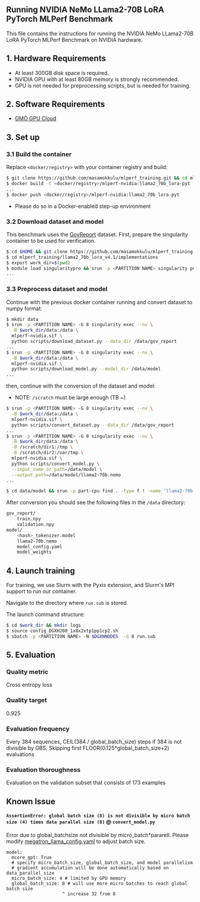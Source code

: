 ## Running NVIDIA NeMo LLama2-70B LoRA PyTorch MLPerf Benchmark
This file contains the instructions for running the NVIDIA NeMo LLama2-70B LoRA PyTorch MLPerf Benchmark on NVIDIA hardware.

## 1. Hardware Requirements
- At least 300GB disk space is required.
- NVIDIA GPU with at least 80GB memory is strongly recommended.
- GPU is not needed for preprocessing scripts, but is needed for training.

## 2. Software Requirements
- [GMO GPU Cloud](https://gpucloud.gmo/)

## 3. Set up
### 3.1 Build the container
Replace `<docker/registry>` with your container registry and build:
```bash
$ git clone https://github.com/masamokkulu/mlperf_training.git && cd mlperf_training/llama2_70b_lora_v4.1/implementations
$ docker build -t <docker/registry>/mlperf-nvidia:llama2_70b_lora-pyt
...
$ docker push <docker/registry>/mlperf-nvidia:llama2_70b_lora-pyt
```
* Please do so in a Docker-enabled step-up environment

### 3.2 Download dataset and model
This benchmark uses the [GovReport](https://gov-report-data.github.io/) dataset.
First, prepare the singularity container to be used for verification.
```bash
$ cd $HOME && git clone https://github.com/masamokkulu/mlperf_training.git
$ cd mlperf_training/llama2_70b_lora_v4.1/implementations
$ export work_dir=$(pwd)
$ module load singularitypro && srun -p <PARTITION NAME> singularity pull mlperf-nvidia.sif docker://<docker/registry>/mlperf-nvidia:llama2_70b_lora-pyt
...
```
### 3.3 Preprocess dataset and model
Continue with the previous docker container running and convert dataset to numpy format:
```bash
$ mkdir data
$ srun -p <PARTITION NAME> -G 8 singularity exec --nv \
  -B $work_dir/data:/data \
  mlperf-nvidia.sif \
  python scripts/download_dataset.py --data_dir /data/gov_report
...
$ srun -p <PARTITION NAME> -G 8 singularity exec --nv \
  -B $work_dir/data:/data \
  mlperf-nvidia.sif \
  python scripts/download_model.py --model_dir /data/model
...
```
then, continue with the conversion of the dataset and model:
* NOTE: `/scratch` must be large enough (TB ~)
```bash
$ srun -p <PARTITION NAME> -G 8 singularity exec --nv \
  -B $work_dir/data:/data \
  mlperf-nvidia.sif \
  python scripts/convert_dataset.py --data_dir /data/gov_report
...
$ srun -p <PARTITION NAME> -G 8 singularity exec --nv \
  -B $work_dir/data:/data \
  -B /scratch/dir1:/tmp \
  -B /scratch/dir2:/var/tmp \
  mlperf-nvidia.sif \
  python scripts/convert_model.py \
  --input_name_or_path=/data/model \
  --output_path=/data/model/llama2-70b.nemo
...

$ cd data/model && srun -p part-cpu find . -type f ! -name 'llama2-70b.nemo' -exec rm -f {} + && tar -xvf llama2-70b.nemo
```
After conversion you should see the following files in the `/data` directory:
```bash
gov_report/
    train.npy
    validation.npy
model/
    <hash>_tokenizer.model
    llama2-70b.nemo
    model_config.yaml
    model_weights
```
## 4. Launch training

For training, we use Slurm with the Pyxis extension, and Slurm's MPI support to run our container.

Navigate to the directory where `run.sub` is stored.

The launch command structure:

```bash
$ cd $work_dir && mkdir logs
$ source config_DGXH200_1x8x2xtp1pp1cp2.sh
$ sbatch -p <PARTITION NAME> -N $DGXNNODES  -G 8 run.sub
```

## 5. Evaluation

### Quality metric
Cross entropy loss

### Quality target
0.925

### Evaluation frequency
Every 384 sequences, CEIL(384 / global_batch_size) steps if 384 is not divisible by GBS. Skipping first FLOOR(0.125*global_batch_size+2) evaluations

### Evaluation thoroughness
Evaluation on the validation subset that consists of 173 examples

## Known Issue
#### `AssertionError: global batch size (8) is not divisible by micro batch size (4) times data parallel size (8)` @ `convert_model.py`
Error due to global_batchsize not divisible by micro_batch*pararell. Please modify [megatron_llama_config.yaml](./scripts/megatron_llama_config.yaml) to adjust batch size.
```
model:
  mcore_gpt: True
  # specify micro_batch_size, global_batch_size, and model parallelism
  # gradient accumulation will be done automatically based on data_parallel_size
  micro_batch_size: 4 # limited by GPU memory 
  global_batch_size: 8 # will use more micro batches to reach global batch size
                     ^ increase 32 from 8
```


